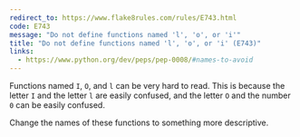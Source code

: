 ```yaml
---
redirect_to: https://www.flake8rules.com/rules/E743.html
code: E743
message: "Do not define functions named 'l', 'o', or 'i'"
title: "Do not define functions named 'l', 'o', or 'i' (E743)"
links:
  - https://www.python.org/dev/peps/pep-0008/#names-to-avoid
---
```


Functions named `I`, `O`, and `l` can be very hard to read. This is because the letter `I` and the letter `l` are easily confused, and the letter `O` and the number `0` can be easily confused.

Change the names of these functions to something more descriptive.
